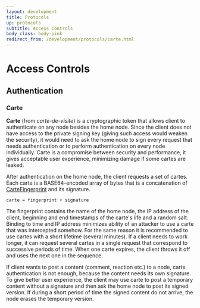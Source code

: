 ```yaml
---
layout: development
title: Protocols
up: protocols
subtitle: Access Controls
body_class: body-pink
redirect_from: /development/protocols/carte.html
---
```


# Access Controls

## Authentication

<a name="carte"></a>
### Carte

**Carte** (from *carte-de-visite*) is a cryptographic token that allows
client to authenticate on any node besides the home node. Since the
client does not have access to the private signing key (giving such
access would weaken the security), it would need to ask the home node to
sign every request that needs authentication or to perform
authentication on every node individually. Carte is a compromise between
security and performance, it gives acceptable user experience,
minimizing damage if some cartes are leaked.

After authentication on the home node, the client requests a set of
cartes. Each carte is a BASE64-encoded array of bytes that is a
concatenation of
[CarteFingerprint](/development/protocols/node-api-fingerprints.html#CarteFingerprint)
and its signature.

```
carte = fingerprint + signature
```

The fingerprint contains the name of the home node, the IP address of
the client, beginning and end timestamps of the carte's life and a
random salt. Binding to time and IP address minimizes ability of an
attacker to use a carte that was intercepted somehow. For the same
reason it is recommended to use cartes with a short lifetime (several
minutes). If a client needs to work longer, it can request several
cartes in a single request that correspond to successive periods of
time. When one carte expires, the client throws it off and uses the next
one in the sequence.

If client wants to post a content (comment, reaction etc.) to a node,
carte authentication is not enough, because the content needs its own
signature. To give better user experience, the client may use carte to
post a temporary content without a signature and then ask the home node
to post its signed version. If during a short period of time the signed
content do not arrive, the node erases the temporary version.
